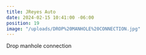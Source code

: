 ```yaml
---
title: JReyes Auto
date: 2024-02-15 10:41:00 -06:00
position: 19
image: "/uploads/DROP%20MANHOLE%20CONNECTION.jpg"
---
```


Drop manhole connection